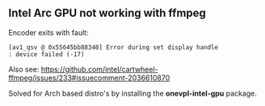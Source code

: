 ## Intel Arc GPU not working with ffmpeg

Encoder exits with fault:

```
[av1_qsv @ 0x55645bb88340] Error during set display handle
: device failed (-17)
```

Also see: https://github.com/intel/cartwheel-ffmpeg/issues/233#issuecomment-2036610870

Solved for Arch based distro's by installing the **onevpl-intel-gpu** package.

